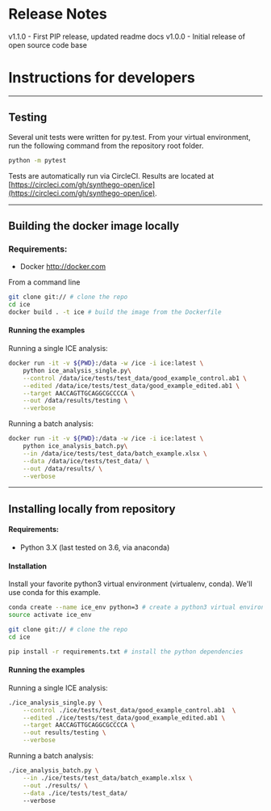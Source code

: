
# Release Notes

v1.1.0 - First PIP release, updated readme docs
v1.0.0 - Initial release of open source code base

# Instructions for developers

<hr>

## Testing

Several unit tests were written for py.test. From your virtual environment, run the following command from the repository root folder.

```bash
python -m pytest
```

Tests are automatically run via CircleCI. Results are located at [https://circleci.com/gh/synthego-open/ice](https://circleci.com/gh/synthego-open/ice).

<hr>

## Building the docker image locally

### Requirements:

* Docker http://docker.com

From a command line

```bash
git clone git:// # clone the repo
cd ice
docker build . -t ice # build the image from the Dockerfile
```

#### Running the examples

Running a single ICE analysis:

```bash
docker run -it -v ${PWD}:/data -w /ice -i ice:latest \
	python ice_analysis_single.py\
	--control /data/ice/tests/test_data/good_example_control.ab1 \
	--edited /data/ice/tests/test_data/good_example_edited.ab1 \
	--target AACCAGTTGCAGGCGCCCCA \
	--out /data/results/testing \
	--verbose
```

Running a batch analysis:

```bash
docker run -it -v ${PWD}:/data -w /ice -i ice:latest \
	python ice_analysis_batch.py\
	--in /data/ice/tests/test_data/batch_example.xlsx \
	--data /data/ice/tests/test_data/ \
	--out /data/results/ \
	--verbose
```

<hr>

## Installing locally from repository

#### Requirements:

* Python 3.X (last tested on 3.6, via anaconda)

#### Installation

Install your favorite python3 virtual environment (virtualenv, conda). We'll use conda for this example.

```bash
conda create --name ice_env python=3 # create a python3 virtual environment
source activate ice_env

git clone git:// # clone the repo
cd ice

pip install -r requirements.txt # install the python dependencies
```

#### Running the examples

Running a single ICE analysis:

```bash
./ice_analysis_single.py \
	--control ./ice/tests/test_data/good_example_control.ab1  \
	--edited ./ice/tests/test_data/good_example_edited.ab1 \
	--target AACCAGTTGCAGGCGCCCCA \
	--out results/testing \
	--verbose
```

Running a batch analysis:

```bash
./ice_analysis_batch.py \
	--in ./ice/tests/test_data/batch_example.xlsx \
	--out ./results/ \
	--data ./ice/tests/test_data/
	--verbose
```
